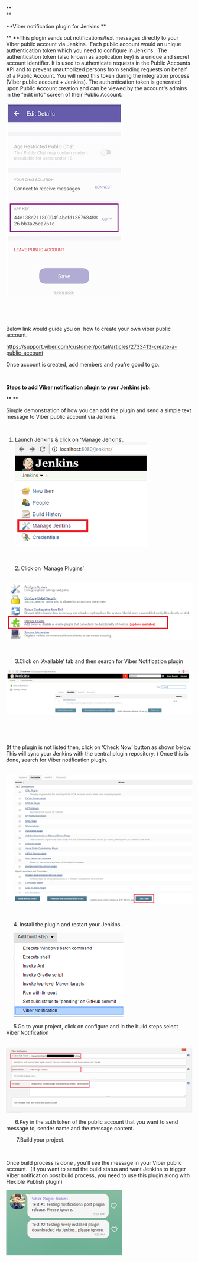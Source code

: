 **  
**

**Viber notification plugin for Jenkins **

** **This plugin sends out notifications/text messages directly to your
Viber public account via Jenkins.  Each public account would an unique
authentication token which you need to configure in Jenkins.  The
authentication token (also known as application key) is a unique and
secret account identifier. It is used to authenticate requests in the
Public Accounts API and to prevent unauthorized persons from sending
requests on behalf of a Public Account. You will need this token during
the integration process (Viber public account + Jenkins). The
authentication token is generated upon Public Account creation and can
be viewed by the account's admins in the "edit info" screen of their
Public Account.

![](docs/images/vibersnip.PNG)

 

 

Below link would guide you on  how to create your own viber public
account.

<https://support.viber.com/customer/portal/articles/2733413-create-a-public-account>

Once account is created, add members and you're good to go.

 

**Steps to add Viber notification plugin to your Jenkins job:**

** **

Simple demonstration of how you can add the plugin and send a simple
text message to Viber public account via Jenkins.

 

1.  Launch Jenkins & click on ‘Manage Jenkins’.  
    ![](docs/images/jenkins01.PNG)

 

      2. Click on ‘Manage Plugins’

   
 ![](docs/images/jenkins02.PNG)

 

      3.Click on ‘Available’ tab and then search for Viber Notification
plugin

![](docs/images/viber-jenkins.PNG)

 

 

(If the plugin is not listed then, click on ‘Check Now’ button as shown
below. This will sync your Jenkins with the central plugin repository. )
Once this is done, search for Viber notification plugin.

 ![](docs/images/jenkins.PNG)

 

     4. Install the plugin and restart your Jenkins.

   
 ![](docs/images/viber_notification.png)

     5.Go to your project, click on configure and in the build steps
select Viber Notification

   
 ![](docs/images/viber.PNG)

      6.Key in the auth token of the public account that you want to
send message to, sender name and the message content.

       7.Build your project.

 

Once build process is done , you’ll see the message in your Viber public
account.  (If you want to send the build status and want Jenkins to
trigger Viber notification post build process, you need to use this
plugin along with Flexible Publish plugin)

![](docs/images/vibernotif.png)

 

 

 

               

 

